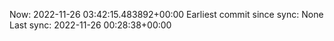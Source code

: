 Now: 2022-11-26 03:42:15.483892+00:00 Earliest commit since sync: None Last sync: 2022-11-26 00:28:38+00:00

